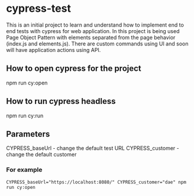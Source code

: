 # cypress-test

This is an initial project to learn and understand how to implement end to end tests with cypress for web application. In this project is being used Page Object Pattern with elements separated from the page behavior (index.js and elements.js). There are custom commands using UI and soon will have application actions using API.

## How to open cypress for the project
npm run cy:open

## How to run cypress headless
npm run cy:run

## Parameters
CYPRESS_baseUrl - change the default test URL
CYPRESS_customer - change the default customer
### For example
```JavsScript
CYPRESS_baseUrl="https://localhost:8080/" CYPRESS_customer="dae" npm run cy:open
```
